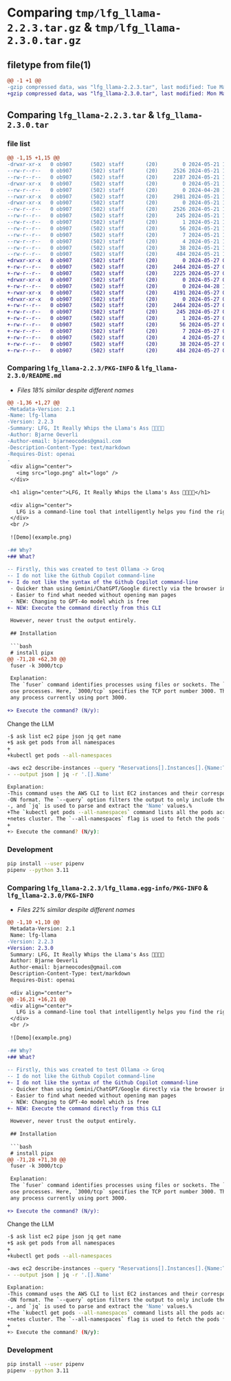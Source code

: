 # Comparing `tmp/lfg_llama-2.2.3.tar.gz` & `tmp/lfg_llama-2.3.0.tar.gz`

## filetype from file(1)

```diff
@@ -1 +1 @@
-gzip compressed data, was "lfg_llama-2.2.3.tar", last modified: Tue May 21 19:29:31 2024, max compression
+gzip compressed data, was "lfg_llama-2.3.0.tar", last modified: Mon May 27 05:20:23 2024, max compression
```

## Comparing `lfg_llama-2.2.3.tar` & `lfg_llama-2.3.0.tar`

### file list

```diff
@@ -1,15 +1,15 @@
-drwxr-xr-x   0 ob907      (502) staff       (20)        0 2024-05-21 19:29:31.910034 lfg_llama-2.2.3/
--rw-r--r--   0 ob907      (502) staff       (20)     2526 2024-05-21 19:29:31.909832 lfg_llama-2.2.3/PKG-INFO
--rw-r--r--   0 ob907      (502) staff       (20)     2287 2024-05-21 19:24:54.000000 lfg_llama-2.2.3/README.md
-drwxr-xr-x   0 ob907      (502) staff       (20)        0 2024-05-21 19:29:31.908555 lfg_llama-2.2.3/lfg/
--rw-r--r--   0 ob907      (502) staff       (20)        0 2024-04-28 17:51:36.000000 lfg_llama-2.2.3/lfg/__init__.py
--rwxr-xr-x   0 ob907      (502) staff       (20)     2981 2024-05-21 19:27:49.000000 lfg_llama-2.2.3/lfg/cli.py
-drwxr-xr-x   0 ob907      (502) staff       (20)        0 2024-05-21 19:29:31.909587 lfg_llama-2.2.3/lfg_llama.egg-info/
--rw-r--r--   0 ob907      (502) staff       (20)     2526 2024-05-21 19:29:31.000000 lfg_llama-2.2.3/lfg_llama.egg-info/PKG-INFO
--rw-r--r--   0 ob907      (502) staff       (20)      245 2024-05-21 19:29:31.000000 lfg_llama-2.2.3/lfg_llama.egg-info/SOURCES.txt
--rw-r--r--   0 ob907      (502) staff       (20)        1 2024-05-21 19:29:31.000000 lfg_llama-2.2.3/lfg_llama.egg-info/dependency_links.txt
--rw-r--r--   0 ob907      (502) staff       (20)       56 2024-05-21 19:29:31.000000 lfg_llama-2.2.3/lfg_llama.egg-info/entry_points.txt
--rw-r--r--   0 ob907      (502) staff       (20)        7 2024-05-21 19:29:31.000000 lfg_llama-2.2.3/lfg_llama.egg-info/requires.txt
--rw-r--r--   0 ob907      (502) staff       (20)        4 2024-05-21 19:29:31.000000 lfg_llama-2.2.3/lfg_llama.egg-info/top_level.txt
--rw-r--r--   0 ob907      (502) staff       (20)       38 2024-05-21 19:29:31.910086 lfg_llama-2.2.3/setup.cfg
--rw-r--r--   0 ob907      (502) staff       (20)      484 2024-05-21 19:29:14.000000 lfg_llama-2.2.3/setup.py
+drwxr-xr-x   0 ob907      (502) staff       (20)        0 2024-05-27 05:20:23.964317 lfg_llama-2.3.0/
+-rw-r--r--   0 ob907      (502) staff       (20)     2464 2024-05-27 05:20:23.964111 lfg_llama-2.3.0/PKG-INFO
+-rw-r--r--   0 ob907      (502) staff       (20)     2225 2024-05-27 05:19:10.000000 lfg_llama-2.3.0/README.md
+drwxr-xr-x   0 ob907      (502) staff       (20)        0 2024-05-27 05:20:23.962355 lfg_llama-2.3.0/lfg/
+-rw-r--r--   0 ob907      (502) staff       (20)        0 2024-04-28 17:51:36.000000 lfg_llama-2.3.0/lfg/__init__.py
+-rwxr-xr-x   0 ob907      (502) staff       (20)     4191 2024-05-27 05:13:39.000000 lfg_llama-2.3.0/lfg/cli.py
+drwxr-xr-x   0 ob907      (502) staff       (20)        0 2024-05-27 05:20:23.963809 lfg_llama-2.3.0/lfg_llama.egg-info/
+-rw-r--r--   0 ob907      (502) staff       (20)     2464 2024-05-27 05:20:23.000000 lfg_llama-2.3.0/lfg_llama.egg-info/PKG-INFO
+-rw-r--r--   0 ob907      (502) staff       (20)      245 2024-05-27 05:20:23.000000 lfg_llama-2.3.0/lfg_llama.egg-info/SOURCES.txt
+-rw-r--r--   0 ob907      (502) staff       (20)        1 2024-05-27 05:20:23.000000 lfg_llama-2.3.0/lfg_llama.egg-info/dependency_links.txt
+-rw-r--r--   0 ob907      (502) staff       (20)       56 2024-05-27 05:20:23.000000 lfg_llama-2.3.0/lfg_llama.egg-info/entry_points.txt
+-rw-r--r--   0 ob907      (502) staff       (20)        7 2024-05-27 05:20:23.000000 lfg_llama-2.3.0/lfg_llama.egg-info/requires.txt
+-rw-r--r--   0 ob907      (502) staff       (20)        4 2024-05-27 05:20:23.000000 lfg_llama-2.3.0/lfg_llama.egg-info/top_level.txt
+-rw-r--r--   0 ob907      (502) staff       (20)       38 2024-05-27 05:20:23.964372 lfg_llama-2.3.0/setup.cfg
+-rw-r--r--   0 ob907      (502) staff       (20)      484 2024-05-27 05:06:43.000000 lfg_llama-2.3.0/setup.py
```

### Comparing `lfg_llama-2.2.3/PKG-INFO` & `lfg_llama-2.3.0/README.md`

 * *Files 18% similar despite different names*

```diff
@@ -1,36 +1,27 @@
-Metadata-Version: 2.1
-Name: lfg-llama
-Version: 2.2.3
-Summary: LFG, It Really Whips the Llama's Ass 🦙🦙🦙🦙
-Author: Bjarne Oeverli
-Author-email: bjarneocodes@gmail.com
-Description-Content-Type: text/markdown
-Requires-Dist: openai
-
 <div align="center">
   <img src="logo.png" alt="logo" />
 </div>
 
 <h1 align="center">LFG, It Really Whips the Llama's Ass 🦙🦙🦙🦙</h1>
 
 <div align="center">
   LFG is a command-line tool that intelligently helps you find the right terminal commands for your tasks. Such sales pitch. This interface is using GPT-4o as an engine.
 </div>
 <br />
 
 ![Demo](example.png)
 
-## Why?
+## What?
 
-- Firstly, this was created to test Ollama -> Groq
-- I do not like the Github Copilot command-line
+- I do not like the syntax of the Github Copilot command-line
 - Quicker than using Gemini/ChatGPT/Google directly via the browser interface
 - Easier to find what needed without opening man pages
 - NEW: Changing to GPT-4o model which is free
+- NEW: Execute the command directly from this CLI
 
 However, never trust the output entirely.
 
 ## Installation
 
 ```bash
 # install pipx
@@ -71,28 +62,30 @@
 fuser -k 3000/tcp
 
 Explanation:
 The `fuser` command identifies processes using files or sockets. The `-k` option is used to kill th
 ose processes. Here, `3000/tcp` specifies the TCP port number 3000. This command effectively kills
 any process currently using port 3000.
 
+> Execute the command? (N/y):
 ```
 
 Change the LLM
 
 ```bash
-$ ask list ec2 pipe json jq get name
+$ ask get pods from all namespaces
+
+kubectl get pods --all-namespaces
 
-aws ec2 describe-instances --query "Reservations[].Instances[].{Name:Tags[?Key=='Name']|[0].Value}"
- --output json | jq -r '.[].Name'
 
 Explanation:
-This command uses the AWS CLI to list EC2 instances and their corresponding 'Name' tag values in JS
-ON format. The `--query` option filters the output to only include the 'Name' tag for each instance
-, and `jq` is used to parse and extract the 'Name' values.%
+The `kubectl get pods --all-namespaces` command lists all the pods across all namespaces in a Kuber
+netes cluster. The `--all-namespaces` flag is used to fetch the pods from every namespace instead of the default namespace.
+
+> Execute the command? (N/y):
 ```
 
 ### Development
 
 ```bash
 pip install --user pipenv
 pipenv --python 3.11
```

### Comparing `lfg_llama-2.2.3/lfg_llama.egg-info/PKG-INFO` & `lfg_llama-2.3.0/PKG-INFO`

 * *Files 22% similar despite different names*

```diff
@@ -1,10 +1,10 @@
 Metadata-Version: 2.1
 Name: lfg-llama
-Version: 2.2.3
+Version: 2.3.0
 Summary: LFG, It Really Whips the Llama's Ass 🦙🦙🦙🦙
 Author: Bjarne Oeverli
 Author-email: bjarneocodes@gmail.com
 Description-Content-Type: text/markdown
 Requires-Dist: openai
 
 <div align="center">
@@ -16,21 +16,21 @@
 <div align="center">
   LFG is a command-line tool that intelligently helps you find the right terminal commands for your tasks. Such sales pitch. This interface is using GPT-4o as an engine.
 </div>
 <br />
 
 ![Demo](example.png)
 
-## Why?
+## What?
 
-- Firstly, this was created to test Ollama -> Groq
-- I do not like the Github Copilot command-line
+- I do not like the syntax of the Github Copilot command-line
 - Quicker than using Gemini/ChatGPT/Google directly via the browser interface
 - Easier to find what needed without opening man pages
 - NEW: Changing to GPT-4o model which is free
+- NEW: Execute the command directly from this CLI
 
 However, never trust the output entirely.
 
 ## Installation
 
 ```bash
 # install pipx
@@ -71,28 +71,30 @@
 fuser -k 3000/tcp
 
 Explanation:
 The `fuser` command identifies processes using files or sockets. The `-k` option is used to kill th
 ose processes. Here, `3000/tcp` specifies the TCP port number 3000. This command effectively kills
 any process currently using port 3000.
 
+> Execute the command? (N/y):
 ```
 
 Change the LLM
 
 ```bash
-$ ask list ec2 pipe json jq get name
+$ ask get pods from all namespaces
+
+kubectl get pods --all-namespaces
 
-aws ec2 describe-instances --query "Reservations[].Instances[].{Name:Tags[?Key=='Name']|[0].Value}"
- --output json | jq -r '.[].Name'
 
 Explanation:
-This command uses the AWS CLI to list EC2 instances and their corresponding 'Name' tag values in JS
-ON format. The `--query` option filters the output to only include the 'Name' tag for each instance
-, and `jq` is used to parse and extract the 'Name' values.%
+The `kubectl get pods --all-namespaces` command lists all the pods across all namespaces in a Kuber
+netes cluster. The `--all-namespaces` flag is used to fetch the pods from every namespace instead of the default namespace.
+
+> Execute the command? (N/y):
 ```
 
 ### Development
 
 ```bash
 pip install --user pipenv
 pipenv --python 3.11
```


